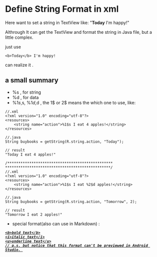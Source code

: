 # Define String Format in xml

Here want to set a string in TextView like: "**Today** I'm happy!"

Althrough It can get the TextView and format the string in Java file, but a little complex.

just use 
```
<b>Today</b> I'm happy!
```
can realize it .

## a small summary  

* %s , for string
* %d , for data
* %1$s,%2$s, %1$d, %2$d , the 1$ or 2$ means the which one to use, like: 
```
//.xml
<?xml version="1.0" encoding="utf-8"?>  
<resources>  
    <string name="action">%1$s I eat 4 apples!</string>  
</resources>  

//.java
String buybooks = getString(R.string.action, "Today"); 

// result
"Today I eat 4 apples!"

/************************************************
************************************************/
//.xml
<?xml version="1.0" encoding="utf-8"?>  
<resources>  
    <string name="action">%1$s I eat %2$d apples!</string>  
</resources>  

//.java
String buybooks = getString(R.string.action, "Tomorrow", 2); 

// result
"Tomorrow I eat 2 apples!"
```
* special format(also can use in Markdown) : <b><i><u>
```
<b>bold text</b>
<i>italic text</i>
<u>underline text</u>
// p.s. but notice that this format can't be previewed in Android Studio. 
```
